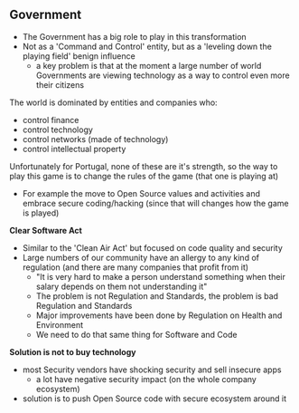 ## Government

  * The Government has a big role to play in this transformation
  * Not as a 'Command and Control' entity, but as a 'leveling down the playing field' benign influence
    * a key problem is that at the moment a large number of world Governments are viewing technology as a way to control even more their citizens



The world is dominated by entities and companies who:
  * control finance
  * control technology
  * control networks (made of technology)
  * control intellectual property

Unfortunately for Portugal, none of these are it's strength, so the way to play this game is to change the rules of the game (that one is playing at)
  * For example the move to Open Source values and activities and embrace secure coding/hacking  (since that will changes how the game is played)


**Clear Software Act**

  * Similar to the 'Clean Air Act' but focused on code quality and security
  * Large numbers of our community have an allergy to any kind of regulation (and there are many companies that profit from it)
    * "It is very hard to make a person understand something when their salary depends on them not understanding it"
    * The problem is not Regulation and Standards, the problem is bad Regulation and Standards
    * Major improvements have been done by Regulation on Health and Environment
    * We need to do that same thing for Software and Code

**Solution is not to buy technology**

  * most Security vendors have shocking security and sell insecure apps
    * a lot have negative security impact (on the whole company ecosystem)
  * solution is to push Open Source code with secure ecosystem around it
